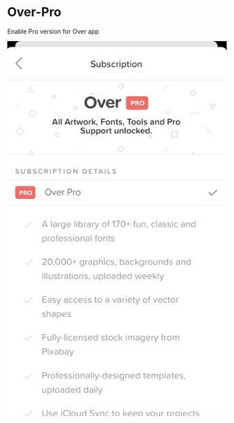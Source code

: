 # Over-Pro
Enable Pro version for Over app


![Image of Yaktocat](https://github.com/tpf0/Over-Pro/blob/master/a2.png?raw=true)

